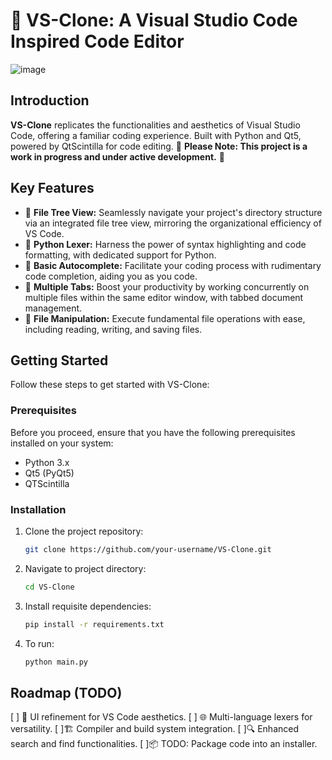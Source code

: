 # 🚀 VS-Clone: A Visual Studio Code Inspired Code Editor
![image](https://github.com/jasonsaini/VS-Clone/assets/69808698/61978750-e101-4749-8754-745025e32a45)

## Introduction

**VS-Clone** replicates the functionalities and aesthetics of Visual Studio Code, offering a familiar coding experience. Built with Python and Qt5, powered by QtScintilla for code editing.
🚧 **Please Note: This project is a work in progress and under active development.** 🚧

## Key Features

- 📂 **File Tree View:** Seamlessly navigate your project's directory structure via an integrated file tree view, mirroring the organizational efficiency of VS Code.
- 🐍 **Python Lexer:** Harness the power of syntax highlighting and code formatting, with dedicated support for Python.
- 🎯 **Basic Autocomplete:** Facilitate your coding process with rudimentary code completion, aiding you as you code.
- 📑 **Multiple Tabs:** Boost your productivity by working concurrently on multiple files within the same editor window, with tabbed document management.
- 💾 **File Manipulation:** Execute fundamental file operations with ease, including reading, writing, and saving files.

## Getting Started

Follow these steps to get started with VS-Clone:

### Prerequisites

Before you proceed, ensure that you have the following prerequisites installed on your system:

- Python 3.x
- Qt5 (PyQt5)
- QTScintilla

### Installation

1. Clone the project repository:
   ```bash
   git clone https://github.com/your-username/VS-Clone.git

2. Navigate to project directory: 
   ```bash
   cd VS-Clone
3. Install requisite dependencies:
   ```bash
   pip install -r requirements.txt
4. To run:
   ```bash
   python main.py

## Roadmap (TODO)
[ ] 🔨 UI refinement for VS Code aesthetics.
[ ] 🌐 Multi-language lexers for versatility.
[ ]🏗️ Compiler and build system integration.
[ ]🔍 Enhanced search and find functionalities.
[ ]📦 TODO: Package code into an installer.


